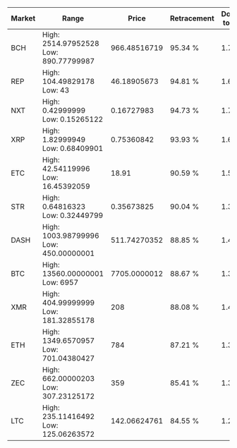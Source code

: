 | Market | Range | Price| Retracement | Doubles to 50% |
| --- | --- | --- | --- | --- |
| BCH | High: 2514.97952528<br />Low: 890.77799987 | 966.48516719 | 95.34 % | 1.76 |
| REP | High: 104.49829178<br />Low: 43 | 46.18905673 | 94.81 % | 1.60 |
| NXT | High: 0.42999999<br />Low: 0.15265122 | 0.16727983 | 94.73 % | 1.74 |
| XRP | High: 1.82999949<br />Low: 0.68409901 | 0.75360842 | 93.93 % | 1.67 |
| ETC | High: 42.54119996<br />Low: 16.45392059 | 18.91 | 90.59 % | 1.56 |
| STR | High: 0.64816323<br />Low: 0.32449799 | 0.35673825 | 90.04 % | 1.36 |
| DASH | High: 1003.98799996<br />Low: 450.00000001 | 511.74270352 | 88.85 % | 1.42 |
| BTC | High: 13560.00000001<br />Low: 6957 | 7705.0000012 | 88.67 % | 1.33 |
| XMR | High: 404.99999999<br />Low: 181.32855178 | 208 | 88.08 % | 1.41 |
| ETH | High: 1349.6570957<br />Low: 701.04380427 | 784 | 87.21 % | 1.31 |
| ZEC | High: 662.00000203<br />Low: 307.23125172 | 359 | 85.41 % | 1.35 |
| LTC | High: 235.11416492<br />Low: 125.06263572 | 142.06624761 | 84.55 % | 1.27 |
